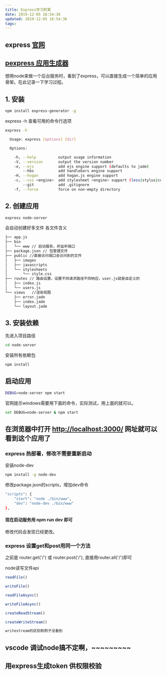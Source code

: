 ```yaml
---
title: Express学习积累
date: 2019-12-05 16:54:36
updated: 2019-12-05 16:54:36
tags:
---
```

## express [官网](http://www.expressjs.com.cn/)

## [pexpress 应用生成器](http://www.expressjs.com.cn/starter/generator.html)

想用node来做一个后台服务时，看到了express，可以直接生成一个简单的应用骨架。在此记录一下学习过程。

## 1. 安装

```bash
npm install express-generator -g
```

express -h 查看可用的命令行选项

```bash
express -h

  Usage: express [options] [dir]

  Options:

    -h, --help          output usage information
    -V, --version       output the version number
    -e, --ejs           add ejs engine support (defaults to jade)
        --hbs           add handlebars engine support
    -H, --hogan         add hogan.js engine support
    -c, --css <engine>  add stylesheet <engine> support (less|stylus|compass|sass) (defaults to plain css)
        --git           add .gitignore
    -f, --force         force on non-empty directory
```

<!-- more -->

## 2. 创建应用

```bash
express node-server
```

会自动创建好多文件
各文件含义

```bash
├── app.js
├── bin
│   └── www // 启动服务，并监听端口
├── package.json // 包管理文件
├── public //直接访问端口会访问到的文件
│   ├── images
│   ├── javascripts
│   └── stylesheets
│       └── style.css
├── routes // 路由设置，设置不同请求路径不同响应，user.js就是自定义的
│   ├── index.js
│   └── users.js
└── views   //渲染视图
    ├── error.jade
    ├── index.jade
    └── layout.jade
```

## 3. 安装依赖

先进入项目路径

```bash
cd node-server
```

安装所有依赖包

```bash
npm install
```

## 启动应用

```bash
DEBUG=node-server npm start

```

官网提示windows需要用下面的命令，实际测试，用上面的就可以。

```bash
set DEBUG=node-server & npm start
```

## 在浏览器中打开 <http://localhost:3000/> 网址就可以看到这个应用了

### express 热部署，修改不需要重新启动

安装node-dev

```bash
npm install -g node-dev
```

修改package.json的scripts，增加dev命令

```bash
"scripts": {
    "start": "node ./bin/www",
    "dev": "node-dev ./bin/www"
},
```

#### 现在启动服务用 npm run dev 即可

修改代码会发现已经更改。

### express 设置get和post用同一个方法

之前是 router.get('/') 或 router.post('/'), 直接用router.all('/')即可

node读写文件api

```js
readFile()

writeFile()

readFileAsync()

writeFileAsync()

createReadStream()

createWriteStream()

writestream的区别和例子没看到
```

## vscode 调试node搞不定啊，~~~~~~~~~

## 用express生成token 供权限校验
